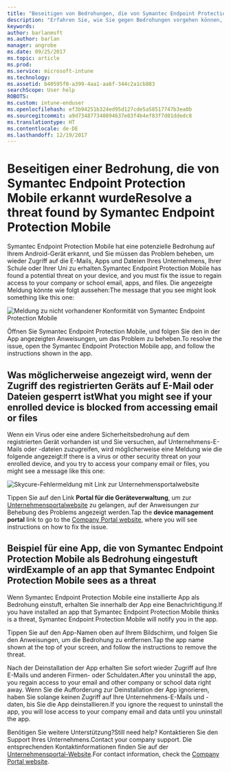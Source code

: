 ```yaml
---
title: "Beseitigen von Bedrohungen, die von Symantec Endpoint Protection Mobile für iOS erkannt wurden | Microsoft-Dokumentation"
description: "Erfahren Sie, wie Sie gegen Bedrohungen vorgehen können, die auf Ihrem iOS-Gerät gefunden wurden."
keywords: 
author: barlanmsft
ms.author: barlan
manager: angrobe
ms.date: 09/25/2017
ms.topic: article
ms.prod: 
ms.service: microsoft-intune
ms.technology: 
ms.assetid: b40595f0-a399-4aa1-aa6f-344c2a1cb883
searchScope: User help
ROBOTS: 
ms.custom: intune-enduser
ms.openlocfilehash: ef3b94251b324ed95d127cde5a58517747b3ea0b
ms.sourcegitcommit: a9d734877340894637e03f4b4ef83f7d01ddedc8
ms.translationtype: HT
ms.contentlocale: de-DE
ms.lasthandoff: 12/19/2017
---
```

# <a name="resolve-a-threat-found-by-symantec-endpoint-protection-mobile"></a><span data-ttu-id="ecfca-103">Beseitigen einer Bedrohung, die von Symantec Endpoint Protection Mobile erkannt wurde</span><span class="sxs-lookup"><span data-stu-id="ecfca-103">Resolve a threat found by Symantec Endpoint Protection Mobile</span></span>

<span data-ttu-id="ecfca-104">Symantec Endpoint Protection Mobile hat eine potenzielle Bedrohung auf Ihrem Android-Gerät erkannt, und Sie müssen das Problem beheben, um wieder Zugriff auf die E-Mails, Apps und Dateien Ihres Unternehmens, Ihrer Schule oder Ihrer Uni zu erhalten.</span><span class="sxs-lookup"><span data-stu-id="ecfca-104">Symantec Endpoint Protection Mobile has found a potential threat on your device, and you must fix the issue to regain access to your company or school email, apps, and files.</span></span> <span data-ttu-id="ecfca-105">Die angezeigte Meldung könnte wie folgt aussehen:</span><span class="sxs-lookup"><span data-stu-id="ecfca-105">The message that you see might look something like this one:</span></span>

![Meldung zu nicht vorhandener Konformität von Symantec Endpoint Protection Mobile](./media/ios-skycure-noncompliant-in-ssp.png)

<span data-ttu-id="ecfca-107">Öffnen Sie Symantec Endpoint Protection Mobile, und folgen Sie den in der App angezeigten Anweisungen, um das Problem zu beheben.</span><span class="sxs-lookup"><span data-stu-id="ecfca-107">To resolve the issue, open the Symantec Endpoint Protection Mobile app, and follow the instructions shown in the app.</span></span>

## <a name="what-you-might-see-if-your-enrolled-device-is-blocked-from-accessing-email-or-files"></a><span data-ttu-id="ecfca-108">Was möglicherweise angezeigt wird, wenn der Zugriff des registrierten Geräts auf E-Mail oder Dateien gesperrt ist</span><span class="sxs-lookup"><span data-stu-id="ecfca-108">What you might see if your enrolled device is blocked from accessing email or files</span></span>

<span data-ttu-id="ecfca-109">Wenn ein Virus oder eine andere Sicherheitsbedrohung auf dem registrierten Gerät vorhanden ist und Sie versuchen, auf Unternehmens-E-Mails oder -dateien zuzugreifen, wird möglicherweise eine Meldung wie die folgende angezeigt:</span><span class="sxs-lookup"><span data-stu-id="ecfca-109">If there is a virus or other security threat on your enrolled device, and you try to access your company email or files, you might see a message like this one:</span></span>

![Skycure-Fehlermeldung mit Link zur Unternehmensportalwebsite](./media/mtd-go-to-device-management-portal-android.png)

<span data-ttu-id="ecfca-111">Tippen Sie auf den Link **Portal für die Geräteverwaltung**, um zur [Unternehmensportalwebsite](https://portal.manage.microsoft.com#HelpDeskDialog) zu gelangen, auf der Anweisungen zur Behebung des Problems angezeigt werden.</span><span class="sxs-lookup"><span data-stu-id="ecfca-111">Tap the **device management portal** link to go to the [Company Portal website](https://portal.manage.microsoft.com#HelpDeskDialog), where you will see instructions on how to fix the issue.</span></span>

## <a name="example-of-an-app-that-symantec-endpoint-protection-mobile-sees-as-a-threat"></a><span data-ttu-id="ecfca-112">Beispiel für eine App, die von Symantec Endpoint Protection Mobile als Bedrohung eingestuft wird</span><span class="sxs-lookup"><span data-stu-id="ecfca-112">Example of an app that Symantec Endpoint Protection Mobile sees as a threat</span></span>

<span data-ttu-id="ecfca-113">Wenn Symantec Endpoint Protection Mobile eine installierte App als Bedrohung einstuft, erhalten Sie innerhalb der App eine Benachrichtigung.</span><span class="sxs-lookup"><span data-stu-id="ecfca-113">If you have installed an app that Symantec Endpoint Protection Mobile thinks is a threat, Symantec Endpoint Protection Mobile will notify you in the app.</span></span>

<span data-ttu-id="ecfca-114">Tippen Sie auf den App-Namen oben auf Ihrem Bildschirm, und folgen Sie den Anweisungen, um die Bedrohung zu entfernen.</span><span class="sxs-lookup"><span data-stu-id="ecfca-114">Tap the app name shown at the top of your screen, and follow the instructions to remove the threat.</span></span>

<span data-ttu-id="ecfca-115">Nach der Deinstallation der App erhalten Sie sofort wieder Zugriff auf Ihre E-Mails und anderen Firmen- oder Schuldaten.</span><span class="sxs-lookup"><span data-stu-id="ecfca-115">After you uninstall the app, you regain access to your email and other company or school data right away.</span></span> <span data-ttu-id="ecfca-116">Wenn Sie die Aufforderung zur Deinstallation der App ignorieren, haben Sie solange keinen Zugriff auf Ihre Unternehmens-E-Mails und -daten, bis Sie die App deinstallieren.</span><span class="sxs-lookup"><span data-stu-id="ecfca-116">If you ignore the request to uninstall the app, you will lose access to your company email and data until you uninstall the app.</span></span>

<span data-ttu-id="ecfca-117">Benötigen Sie weitere Unterstützung?</span><span class="sxs-lookup"><span data-stu-id="ecfca-117">Still need help?</span></span> <span data-ttu-id="ecfca-118">Kontaktieren Sie den Support Ihres Unternehmens.</span><span class="sxs-lookup"><span data-stu-id="ecfca-118">Contact your company support.</span></span> <span data-ttu-id="ecfca-119">Die entsprechenden Kontaktinformationen finden Sie auf der [Unternehmensportal-Website](https://portal.manage.microsoft.com#HelpDeskDialog).</span><span class="sxs-lookup"><span data-stu-id="ecfca-119">For contact information, check the [Company Portal website](https://portal.manage.microsoft.com#HelpDeskDialog).</span></span>

